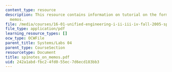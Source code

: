 ```yaml
---
content_type: resource
description: This resource contains information on tutorial on the format for writing
  memos.
file: /media/courses/16-01-unified-engineering-i-ii-iii-iv-fall-2005-spring-2006/242a1abdfbc24fd055ec7d6ecd183bb3_sp1notes_on_memos.pdf
file_type: application/pdf
learning_resource_types: []
ocw_type: OCWFile
parent_title: Systems/Labs 04
parent_type: CourseSection
resourcetype: Document
title: sp1notes_on_memos.pdf
uid: 242a1abd-fbc2-4fd0-55ec-7d6ecd183bb3
---
```

